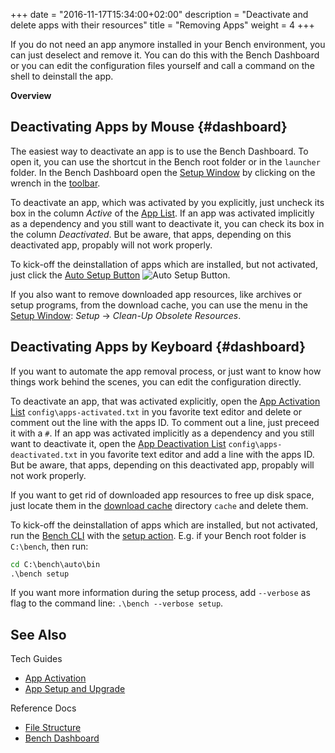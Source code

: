 +++
date = "2016-11-17T15:34:00+02:00"
description = "Deactivate and delete apps with their resources"
title = "Removing Apps"
weight = 4
+++

[Setup Window]: /ref/dashboard/#setup
[Auto Setup Button]: /ref/dashboard/#setup-taskcontrol
[App List]: /ref/dashboard/#setup-applist
[App Activation List]: /ref/file-structure/#config-apps-activated
[App Deactivation List]: /ref/file-structure/#config-apps-deactivated
[Bench CLI]: /ref/bench-cli

If you do not need an app anymore installed in your Bench environment,
you can just deselect and remove it.
You can do this with the Bench Dashboard or you can edit the configuration
files yourself and call a command on the shell to deinstall the app.
<!--more-->

**Overview**

<!-- #data-list /*/* -->

## Deactivating Apps by Mouse {#dashboard}
The easiest way to deactivate an app is to use the Bench Dashboard.
To open it, you can use the shortcut in the Bench root folder
or in the `launcher` folder.
In the Bench Dashboard open the [Setup Window][] by clicking on the
wrench in the [toolbar](/ref/dashboard/#main-window-toolbar).

To deactivate an app, which was activated by you explicitly,
just uncheck its box in the column _Active_ of the [App List][].
If an app was activated implicitly as a dependency and you still
want to deactivate it, you can check its box in the column _Deactivated_.
But be aware, that apps, depending on this deactivated app,
propably will not work properly.

To kick-off the deinstallation of apps which are installed, but not activated,
just click the [Auto Setup Button][] ![Auto Setup Button](/img/do_16.png).

If you also want to remove downloaded app resources, like archives
or setup programs, from the download cache, you can use the menu
in the [Setup Window][]: _Setup_ &rarr; _Clean-Up Obsolete Resources_.

## Deactivating Apps by Keyboard {#dashboard}
If you want to automate the app removal process, or just want to know
how things work behind the scenes, you can edit the configuration directly.

To deactivate an app, that was activated explicitly,
open the [App Activation List][] `config\apps-activated.txt`
in you favorite text editor and delete or comment out the line
with the apps ID.
To comment out a line, just preceed it with a `#`.
If an app was activated implicitly as a dependency and you still
want to deactivate it,
open the [App Deactivation List][] `config\apps-deactivated.txt`
in you favorite text editor and add a line with the apps ID.
But be aware, that apps, depending on this deactivated app,
propably will not work properly.

If you want to get rid of downloaded app resources to free up disk space,
just locate them in the [download cache](/ref/file-structure/#cache-dir) directory
`cache` and delete them.

To kick-off the deinstallation of apps which are installed, but not activated,
run the [Bench CLI][] with the [setup action](/ref/bench-cli/#cmd_bench-setup).
E.g. if your Bench root folder is `C:\bench`, then run:

```cmd
cd C:\bench\auto\bin
.\bench setup
```

If you want more information during the setup process, add `--verbose`
as flag to the command line: `.\bench --verbose setup`.

## See Also

Tech Guides

* [App Activation](/guide/selection)
* [App Setup and Upgrade](/guide/app-setup)

Reference Docs

* [File Structure](/ref/file-structure)
* [Bench Dashboard](/ref/dashboard)
